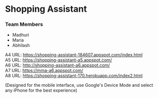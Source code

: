 # Shopping Assistant

### Team Members
* Madhuri
* Maria
* Abhilash

A4 URL: https://shopping-assistant-184607.appspot.com/index.html <br />
A5 URL: https://shopping-assistant-a5.appspot.com/ <br />
A6 URL: http://shopping-assistant-a6.appspot.com/ <br />
A7 URL: https://mma-a6.appspot.com/ <br />
A8 URL: https://shopping-assistant-170.herokuapp.com/index2.html <br />

(Designed for the mobile interface, use Google's Device Mode and select any iPhone for the best experience)